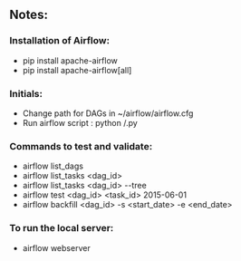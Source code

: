 ## Notes: 


### Installation of Airflow:

- pip install apache-airflow
- pip install apache-airflow[all]

### Initials:

- Change path for DAGs in ~/airflow/airflow.cfg
- Run airflow script : python <whatever-path>/<filename>.py

### Commands to test and validate:

- airflow list_dags
- airflow list_tasks <dag_id>
- airflow list_tasks <dag_id> --tree
- airflow test <dag_id> <task_id> 2015-06-01
- airflow backfill <dag_id> -s <start_date> -e <end_date>

### To run the local server:

- airflow webserver
